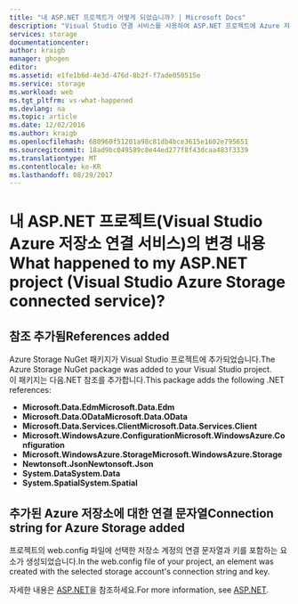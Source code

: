 ```yaml
---
title: "내 ASP.NET 프로젝트가 어떻게 되었습니까? | Microsoft Docs"
description: "Visual Studio 연결 서비스를 사용하여 ASP.NET 프로젝트에 Azure 저장소를 추가한 후 변경 내용에 대해 설명합니다."
services: storage
documentationcenter: 
author: kraigb
manager: ghogen
editor: 
ms.assetid: e1fe1b6d-4e3d-476d-8b2f-f7ade050515e
ms.service: storage
ms.workload: web
ms.tgt_pltfrm: vs-what-happened
ms.devlang: na
ms.topic: article
ms.date: 12/02/2016
ms.author: kraigb
ms.openlocfilehash: 680960f51201a98c81db4bce3615e1602e795651
ms.sourcegitcommit: 18ad9bc049589c8e44ed277f8f43dcaa483f3339
ms.translationtype: MT
ms.contentlocale: ko-KR
ms.lasthandoff: 08/29/2017
---
```

# <a name="what-happened-to-my-aspnet-project-visual-studio-azure-storage-connected-service"></a><span data-ttu-id="0d37c-104">내 ASP.NET 프로젝트(Visual Studio Azure 저장소 연결 서비스)의 변경 내용</span><span class="sxs-lookup"><span data-stu-id="0d37c-104">What happened to my ASP.NET project (Visual Studio Azure Storage connected service)?</span></span>
## <a name="references-added"></a><span data-ttu-id="0d37c-105">참조 추가됨</span><span class="sxs-lookup"><span data-stu-id="0d37c-105">References added</span></span>
<span data-ttu-id="0d37c-106">Azure Storage NuGet 패키지가 Visual Studio 프로젝트에 추가되었습니다.</span><span class="sxs-lookup"><span data-stu-id="0d37c-106">The Azure Storage NuGet package was added to your Visual Studio project.</span></span>  
<span data-ttu-id="0d37c-107">이 패키지는 다음.NET 참조를 추가합니다.</span><span class="sxs-lookup"><span data-stu-id="0d37c-107">This package adds the following .NET references:</span></span>

* <span data-ttu-id="0d37c-108">**Microsoft.Data.Edm**</span><span class="sxs-lookup"><span data-stu-id="0d37c-108">**Microsoft.Data.Edm**</span></span>
* <span data-ttu-id="0d37c-109">**Microsoft.Data.OData**</span><span class="sxs-lookup"><span data-stu-id="0d37c-109">**Microsoft.Data.OData**</span></span>
* <span data-ttu-id="0d37c-110">**Microsoft.Data.Services.Client**</span><span class="sxs-lookup"><span data-stu-id="0d37c-110">**Microsoft.Data.Services.Client**</span></span>
* <span data-ttu-id="0d37c-111">**Microsoft.WindowsAzure.Configuration**</span><span class="sxs-lookup"><span data-stu-id="0d37c-111">**Microsoft.WindowsAzure.Configuration**</span></span>
* <span data-ttu-id="0d37c-112">**Microsoft.WindowsAzure.Storage**</span><span class="sxs-lookup"><span data-stu-id="0d37c-112">**Microsoft.WindowsAzure.Storage**</span></span>
* <span data-ttu-id="0d37c-113">**Newtonsoft.Json**</span><span class="sxs-lookup"><span data-stu-id="0d37c-113">**Newtonsoft.Json**</span></span>
* <span data-ttu-id="0d37c-114">**System.Data**</span><span class="sxs-lookup"><span data-stu-id="0d37c-114">**System.Data**</span></span>
* <span data-ttu-id="0d37c-115">**System.Spatial**</span><span class="sxs-lookup"><span data-stu-id="0d37c-115">**System.Spatial**</span></span>

## <a name="connection-string-for-azure-storage-added"></a><span data-ttu-id="0d37c-116">추가된 Azure 저장소에 대한 연결 문자열</span><span class="sxs-lookup"><span data-stu-id="0d37c-116">Connection string for Azure Storage added</span></span>
<span data-ttu-id="0d37c-117">프로젝트의 web.config 파일에 선택한 저장소 계정의 연결 문자열과 키를 포함하는 요소가 생성되었습니다.</span><span class="sxs-lookup"><span data-stu-id="0d37c-117">In the web.config file of your project, an element was created with the selected storage account's connection string and key.</span></span>

<span data-ttu-id="0d37c-118">자세한 내용은 [ASP.NET](http://www.asp.net)을 참조하세요.</span><span class="sxs-lookup"><span data-stu-id="0d37c-118">For more information, see [ASP.NET](http://www.asp.net).</span></span>


